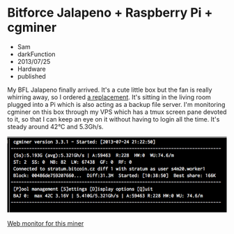 # Bitforce Jalapeno + Raspberry Pi + cgminer
- Sam
- darkFunction
- 2013/07/25
- Hardware
- published

My BFL Jalapeno finally arrived.  It's a cute little box but the fan is really whirring away, so I ordered [a replacement](http://www.amazon.co.uk/gp/product/B009LELXQG/ref=oh_details_o00_s00_i00?ie=UTF8&psc=1).  It's sitting in the living room plugged into a Pi which is also acting as a backup file server.  I'm monitoring cgminer on this box through my VPS which has a tmux screen pane devoted to it, so that I can keep an eye on it without having to login all the time.  It's steady around 42°C and 5.3Gh/s.

![cgminer screenshot](images/cgminer.png)

[Web monitor for this miner](http://stinkydigit.darkfunction.com/miner.php)
